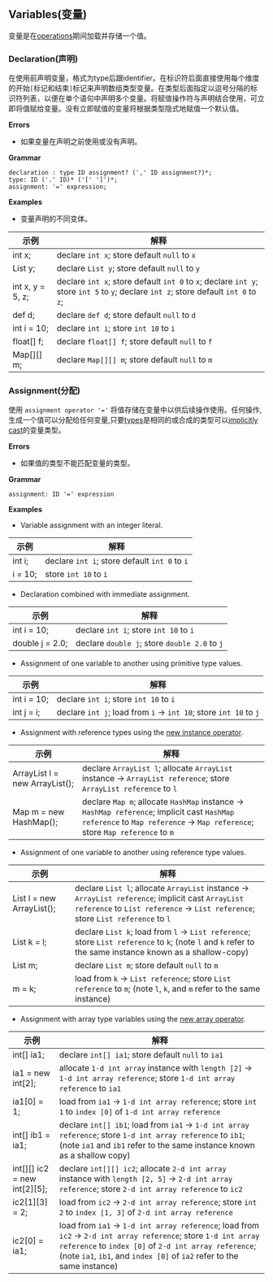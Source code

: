 ## Variables(变量)

变量是在[operations](https://www.elastic.co/guide/en/elasticsearch/painless/current/painless-operators.html)期间加载并存储一个值。



### Declaration(声明)

在使用前声明变量，格式为type后跟identifier。在标识符后面直接使用每个维度的开始`[`标记和结束`]`标记来声明数组类型变量。在类型后面指定以逗号分隔的标识符列表，以便在单个语句中声明多个变量。将赋值操作符与声明结合使用，可立即将值赋给变量。没有立即赋值的变量将根据类型隐式地赋值一个默认值。

**Errors**

- 如果变量在声明之前使用或没有声明。

**Grammar**

```ANTLR4
declaration : type ID assignment? (',' ID assignment?)*;
type: ID ('.' ID)* ('[' ']')*;
assignment: '=' expression;
```

**Examples**

- 变量声明的不同变体。


| 示例             | 解释                                                         |
| ---------------- | ------------------------------------------------------------ |
| int x;           | declare `int x`; store default `null` to `x`                 |
| List y;          | declare `List y`; store default `null` to `y`                |
| int x, y = 5, z; | declare `int x`; store default `int 0` to `x`; declare `int y`; store `int 5` to `y`; declare `int z`; store default `int 0` to `z`; |
| def d;           | declare `def d`; store default `null` to `d`                 |
| int i = 10;      | declare `int i`; store `int 10` to `i`                       |
| float[] f;       | declare `float[] f`; store default `null` to `f`             |
| Map[][] m;       | declare `Map[][] m`; store default `null` to `m`             |



### Assignment(分配)

使用 `assignment operator '='` 将值存储在变量中以供后续操作使用。任何操作,生成一个值可以分配给任何变量,只要[types](https://www.elastic.co/guide/en/elasticsearch/painless/current/painless-types.html)是相同的或合成的类型可以[implicitly cast](https://www.elastic.co/guide/en/elasticsearch/painless/current/painless-casting.html)的变量类型。

**Errors**

- 如果值的类型不能匹配变量的类型。

**Grammar**

```ANTLR4
assignment: ID '=' expression
```



**Examples**

- Variable assignment with an integer literal.

| 示例    | 解释                                          |
| ------- | --------------------------------------------- |
| int i;  | declare `int i`; store default `int 0` to `i` |
| i = 10; | store `int 10` to `i`                         |


- Declaration combined with immediate assignment.

| 示例            | 解释                                          |
| --------------- | --------------------------------------------- |
| int i = 10;     | declare `int i`; store `int 10` to `i`        |
| double j = 2.0; | declare `double j`; store `double 2.0` to `j` |


- Assignment of one variable to another using primitive type values.

| 示例        | 解释                                                         |
| ----------- | ------------------------------------------------------------ |
| int i = 10; | declare `int i`; store `int 10` to `i`                       |
| int j = i;  | declare `int j`; load from `i` → `int 10`; store `int 10` to `j` |


- Assignment with reference types using the [new instance operator](https://www.elastic.co/guide/en/elasticsearch/painless/current/painless-operators-reference.html#new-instance-operator).

| 示例                           | 解释                                                         |
| ------------------------------ | ------------------------------------------------------------ |
| ArrayList l = new ArrayList(); | declare `ArrayList l`; allocate `ArrayList` instance → `ArrayList reference`; store `ArrayList reference` to `l` |
| Map m = new HashMap();         | declare `Map m`; allocate `HashMap` instance → `HashMap reference`; implicit cast `HashMap reference` to `Map reference` → `Map reference`; store `Map reference` to `m` |

- Assignment of one variable to another using reference type values.

| 示例                      | 解释                                                         |
| ------------------------- | ------------------------------------------------------------ |
| List l = new ArrayList(); | declare `List l`; allocate `ArrayList` instance → `ArrayList reference`; implicit cast `ArrayList reference` to `List reference` → `List reference`; store `List reference` to `l` |
| List k = l;               | declare `List k`; load from `l` → `List reference`; store `List reference` to `k`; (note `l` and `k` refer to the same instance known as a shallow-copy) |
| List m;                   | declare `List m`; store default `null` to `m`                |
| m = k;                    | load from `k` → `List reference`; store `List reference` to `m`; (note `l`, `k`, and `m` refer to the same instance) |

- Assignment with array type variables using the [new array operator](https://www.elastic.co/guide/en/elasticsearch/painless/current/painless-operators-array.html#new-array-operator).

| 示例                         | 解释                                                         |
| ---------------------------- | ------------------------------------------------------------ |
| int[] ia1;                   | declare `int[] ia1`; store default `null` to `ia1`           |
| ia1 = new int[2];            | allocate `1-d int array` instance with `length [2]` → `1-d int array reference`; store `1-d int array reference` to `ia1` |
| ia1[0] = 1;                  | load from `ia1` → `1-d int array reference`; store `int 1` to `index [0]` of `1-d int array reference` |
| int[] ib1 = ia1;             | declare `int[] ib1`; load from `ia1` → `1-d int array reference`; store `1-d int array reference` to `ib1`; (note `ia1` and `ib1` refer to the same instance known as a shallow copy) |
| int[][] ic2 = new int[2][5]; | declare `int[][] ic2`; allocate `2-d int array` instance with `length [2, 5]` → `2-d int array reference`; store `2-d int array reference` to `ic2` |
| ic2[1][3] = 2;               | load from `ic2` → `2-d int array reference`; store `int 2` to `index [1, 3]` of `2-d int array reference` |
| ic2[0] = ia1;                | load from `ia1` → `1-d int array reference`; load from `ic2` → `2-d int array reference`; store `1-d int array reference` to `index [0]` of `2-d int array reference`; (note `ia1`, `ib1`, and `index [0]` of `ia2` refer to the same instance) |

